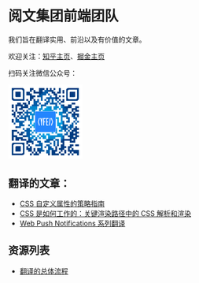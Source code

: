 
# 阅文集团前端团队
我们旨在翻译实用、前沿以及有价值的文章。

欢迎关注：[知乎主页](https://www.zhihu.com/org/yue-wen-ji-tuan-qian-duan-tuan-dui)、[掘金主页](https://juejin.im/user/5acb247951882555712ca8ee)

扫码关注微信公众号：

<img src="./images/公众号二维码.png" style="width:30%" alt="公众号二维码" />

## 翻译的文章：

- [CSS 自定义属性的策略指南](https://github.com/yued-fe/y-translation/blob/master/todo/A%20Strategy%20Guide%20To%20CSS%20Custom%20Properties.md)
- [CSS 是如何工作的：关键渲染路径中的 CSS 解析和渲染](https://github.com/yued-fe/y-translation/blob/master/todo/how-css-works-parsing-painting-css-in-the-critical-rendering-path.md)
- [Web Push Notifications 系列翻译](https://github.com/yued-fe/y-translation/blob/master/en/web-push-notifications/introduction.md)


## 资源列表
- [翻译的总体流程](https://github.com/yued-fe/y-translation/blob/master/doc/翻译的总体流程.md)
